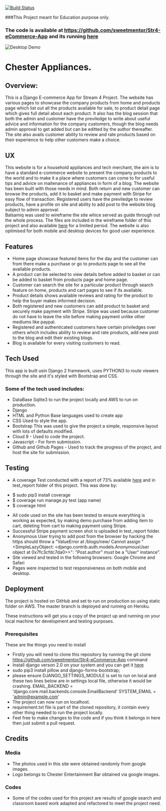 [![Build Status](https://travis-ci.org/sweetmentor/Str4-eCommerce-App.svg)](https://travis-ci.org/sweetmentor/Str4-eCommerce-App)

###This Project meant for Education purpose only.
### The code is available at https://github.com/sweetmentor/Str4-eCommerce-App and its running [here](https://chestergreen-ecommerce-app.herokuapp.com/)

![Desktop Demo](https://raw.githubusercontent.com/sweetmentor/Str4-eCommerce-App/master/stream4.gif "Desktop Demo")

# Chester Appliances.

## Overview:

This is a Django E-commerce App for Stream 4 Project.
The website has various pages to showcase the company products from home and products page which list out all the products available for sale, to product detail page which gives full detail about each product. It also has the blog session that both the admin and customer have the previledge to write about useful advice and information for the company customers, though the blog needs admin approval to get added but can be editted by the author thereafter. The site also avails customer ability to review and rate products based on their experience to help other customers make a choice.

## UX
This website is for a household appliances and tech merchant, the aim is to have a standard e-commerce website to present the company products to the world and to make it a place where customers can come to for useful tips and advice on maitenance of appliances in form of a blog. The website has been built with those needs in mind. Both return and new customer can browse the products, add it to basket and make payment with Stripe for easy flow of transaction. Registered users have the previledge to review products, have a profile on site and ability to add post to the website blog subject to admin approval.  
Balsamiq was used to wireframe the site whice served as guide through out the whole process. The files are included in the wireframe folder of this project and also available [here](https://balsamiq.cloud/st8pqbr/py93qxc/r446E) for a limited period. The website is also optimised for both mobile and desktop devices for good user experience.

## Features

* Home page showcase featured items for the day and the customer can from there make a purchase or go to products page to see all the available products. 
* A product can be selected to view details before added to basket or can be added to basket from products page and home page. 
* Customer can search the site for a particular product through search feature on home, products and cart pages to see if its available.
* Product details shows available reviews and rating for the product to help the buyer makes informed decision.
* Both registered and new customers can add product to basket and securely make payment with Stripe. Stripe was used because customer do not have to leave the site before making payment unlike other mediums like paypal.
* Registered and authenticated customers have certain priviledges over others which includes ability to review and rate products, add new post to the blog and edit their existing blogs.
* Blog is available for every visiting customers to read.

## Tech Used

This app is built usin Django 2 framework, uses PYTHON3 to route viewers through the site and it's styled with Bootstrap and CSS. 
### Some of the tech used includes:
* DataBase
Sqlite3 to run the project locally and AWS to run on production. 
* Django
* HTML and Python
Base languages used to create app
* CSS
Used to style the app.
* Bootstrap
This was used to give the project a simple, responsive layout with lots of defaults modified.
* Cloud 9 - Used to code the project.
* Javascript - For form submission.
* Github and Github Pages - Used to track the progress of the project, and host the site for submission.

## Testing

* A coverage Test conducted with a report of 73% available [here](https://str4-ecommerce-sweetmentor.c9users.io/htmlcov/index.html) and in test_report folder of this project. This was done by:
- $ sudo pip3 install coverage 
- $ coverage run manage.py test (app name)
- $ coverage html
* All code used on the site has been tested to ensure everything is working as expected, by making demo purchase from adding item to cart, deleting from cart to making payment using Stripe.
* Successful Stripe payment screen shot is uploaded in test_report folder.
* Anonymous User trying to add post from the browser by hacking the https should throw a "ValueError at /blogs/new/ Cannot assign "<SimpleLazyObject: <django.contrib.auth.models.AnonymousUser object at 0x7fc3cfdc7da0>>": "Post.author" must be a "User" instance".
* Site viewed and tested in the following browsers:
Google Chrome and Safari
* Pages were inspected to test responsiveness on both mobile and desktop.

## Deployment

The project is hosted on GitHub and set to run on production so using static folder on AWS. The master branch is deployed and running on Heroku.  

These instructions will get you a copy of the project up and running on your local machine for development and testing purposes.

### Prerequisites
These are the things you need to install

* Firstly you will need to clone this repository by running the git clone <https://github.com/sweetmentor/Str4-eCommerce-App> command
* Install django verson 2.0 on your system and you can get it [here](https://www.djangoproject.com/download/)
* sudo pip3 install pillow and django-forms-bootstrap;
* please ensure DJANGO_SETTINGS_MODULE is set to run on local and these two lines below are in settings local file, otherwise it would be crashing. 
EMAIL_BACKEND = 'django.core.mail.backends.console.EmailBackend'
SYSTEM_EMAIL = 'admin@example.com'
* The project can now run on localhost.
* requirement.txt file is part of the cloned repository, it contain every other thing needed to run the project locally.
* Feel free to make changes to the code and if you think it belongs in here then just submit a pull request.

## Credits

### Media

* The photos used in this site were obtained randomly from google images.
* Logo belongs to Chester Entertainment Bar obtained via google images.

### Codes

* Some of the codes used for this project are results of google search and classroom based work adapted and refactored to meet the project need.
